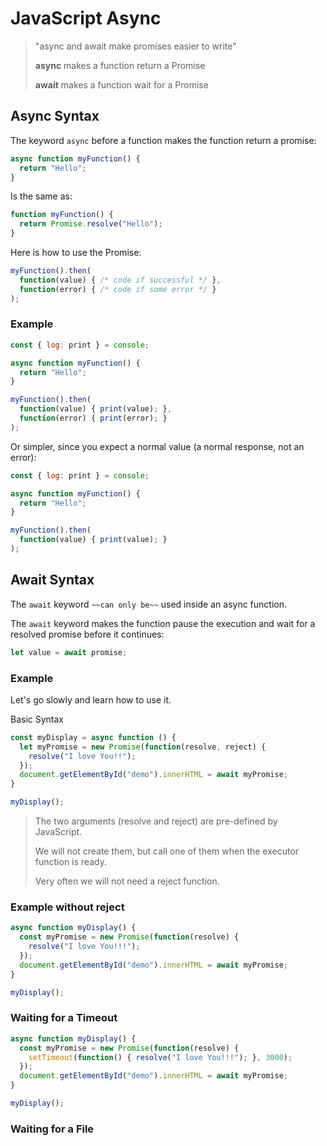 # JavaScript Async

> "async and await make promises easier to write"
> 
> **async** makes a function return a Promise
> 
> **await** makes a function wait for a Promise

## Async Syntax

The keyword `async` before a function makes the function return a promise:

```javascript
async function myFunction() {
  return "Hello";
}
```

Is the same as:

```javascript
function myFunction() {
  return Promise.resolve("Hello");
}
```

Here is how to use the Promise:

```javascript
myFunction().then(
  function(value) { /* code if successful */ },
  function(error) { /* code if some error */ }
);
```

### Example

```javascript
const { log: print } = console;

async function myFunction() {
  return "Hello";
}

myFunction().then(
  function(value) { print(value); },
  function(error) { print(error); }
);
```

Or simpler, since you expect a normal value (a normal response, not an error):

```javascript
const { log: print } = console;

async function myFunction() {
  return "Hello";
}

myFunction().then(
  function(value) { print(value); }
);
```

## Await Syntax

The `await` keyword `~~can only be~~` used inside an async function.

The `await` keyword makes the function pause the execution and wait for a resolved promise before it continues:

```javascript
let value = await promise;
```

### Example

Let's go slowly and learn how to use it.

Basic Syntax

```javascript
const myDisplay = async function () {
  let myPromise = new Promise(function(resolve, reject) {
    resolve("I love You!!");
  });
  document.getElementById("demo").innerHTML = await myPromise;
}

myDisplay();
```

> The two arguments (resolve and reject) are pre-defined by JavaScript.
> 
> We will not create them, but call one of them when the executor function is ready.
> 
> Very often we will not need a reject function.

### Example without reject

```javascript
async function myDisplay() {
  const myPromise = new Promise(function(resolve) {
    resolve("I love You!!!");
  });
  document.getElementById("demo").innerHTML = await myPromise;
}

myDisplay();
```

### Waiting for a Timeout

```javascript
async function myDisplay() {
  const myPromise = new Promise(function(resolve) {
    setTimeout(function() { resolve("I love You!!!"); }, 3000);
  });
  document.getElementById("demo").innerHTML = await myPromise;
}

myDisplay();
```

### Waiting for a File